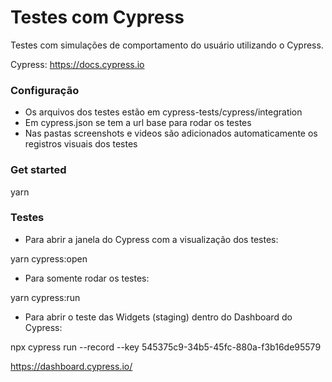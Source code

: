 # Testes com Cypress

Testes com simulações de comportamento do usuário utilizando o Cypress.

Cypress: https://docs.cypress.io

### Configuração 

- Os arquivos dos testes estão em cypress-tests/cypress/integration
- Em cypress.json se tem a url base para rodar os testes
- Nas pastas screenshots e videos são adicionados automaticamente os registros visuais dos testes

### Get started

yarn
 
### Testes

- Para abrir a janela do Cypress com a visualização dos testes: 

yarn cypress:open 


- Para somente rodar os testes: 

yarn cypress:run


- Para abrir o teste das Widgets (staging) dentro do Dashboard do Cypress:

npx cypress run --record --key 545375c9-34b5-45fc-880a-f3b16de95579

https://dashboard.cypress.io/








